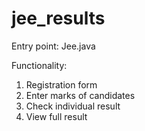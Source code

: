# jee_results

Entry point: Jee.java

Functionality: 
1. Registration form
2. Enter marks of candidates
3. Check individual result
4. View full result

